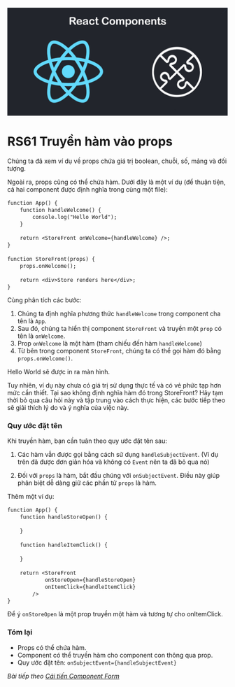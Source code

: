 
![Create-HTML-1](images/components.jpg) 

# RS61 Truyền hàm vào props

Chúng ta đã xem ví dụ về props chứa giá trị boolean, chuỗi, số, mảng và đối tượng.

Ngoài ra, props cũng có thể chứa hàm. Dưới đây là một ví dụ (để thuận tiện, cả hai component được định nghĩa trong cùng một file):

```
function App() {
    function handleWelcome() {
        console.log("Hello World");
    }

    return <StoreFront onWelcome={handleWelcome} />;
}

function StoreFront(props) {
    props.onWelcome();

    return <div>Store renders here</div>;
}
```

Cùng phân tích các bước:

1. Chúng ta định nghĩa phương thức `handleWelcome` trong component cha tên là `App`.
2. Sau đó, chúng ta hiển thị component `StoreFront` và truyền một `prop` có tên là `onWelcome`.
3. Prop `onWelcome` là một hàm (tham chiếu đến hàm `handleWelcome`)
4. Từ bên trong component `StoreFront`, chúng ta có thể gọi hàm đó bằng` props.onWelcome()`.

Hello World sẽ được in ra màn hình.

Tuy nhiên, ví dụ này chưa có giá trị sử dụng thực tế và có vẻ phức tạp hơn mức cần thiết. Tại sao không định nghĩa hàm đó trong StoreFront? Hãy tạm thời bỏ qua câu hỏi này và tập trung vào cách thực hiện, các bước tiếp theo sẽ giải thích lý do và ý nghĩa của việc này.

### Quy ước đặt tên

Khi truyền hàm, bạn cần tuân theo quy ước đặt tên sau:

1. Các hàm vẫn được gọi bằng cách sử dụng `handleSubjectEvent`. (Ví dụ trên đã được đơn giản hóa và không có `Event` nên ta đã bỏ qua nó)

2. Đối với `props` là hàm, bắt đầu chúng với `onSubjectEvent`. Điều này giúp phân biệt dễ dàng giữ các phần tử `props` là hàm.

Thêm một ví dụ:

```
function App() {
    function handleStoreOpen() {

    }

    function handleItemClick() {

    }

    return <StoreFront
            onStoreOpen={handleStoreOpen}
            onItemClick={handleItemClick}
        />
}
```

Để ý `onStoreOpen` là một prop truyền một hàm và tương tự cho onItemClick.

### Tóm lại

- Props có thể chứa hàm.
- Component có thể truyền hàm cho component con thông qua prop.
- Quy ước đặt tên: `onSubjectEvent={handleSubjectEvent}`

*Bài tiếp theo [Cải tiến Component Form](/lesson/session/session_062_component_form.md)*